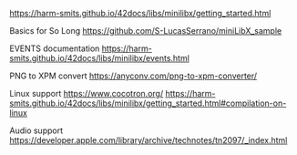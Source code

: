 https://harm-smits.github.io/42docs/libs/minilibx/getting_started.html


Basics for So Long
https://github.com/S-LucasSerrano/miniLibX_sample


EVENTS documentation
https://harm-smits.github.io/42docs/libs/minilibx/events.html

PNG to XPM convert
https://anyconv.com/png-to-xpm-converter/


Linux support
https://www.cocotron.org/
https://harm-smits.github.io/42docs/libs/minilibx/getting_started.html#compilation-on-linux


Audio support
https://developer.apple.com/library/archive/technotes/tn2097/_index.html
